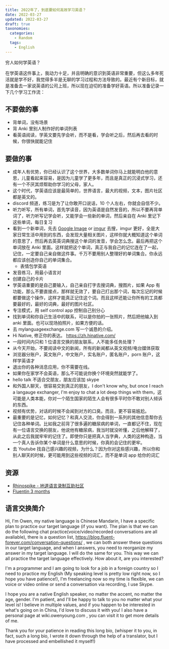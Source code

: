 ```yaml
---
title: 2022年了，到底要如何高效学习英语？
date: 2022-03-27
updated: 2022-03-27
draft: true
taxonomies:
  categories:
    - Random
  tags:
    - English
---
```


穷人如何学英语？

在学英语这件事上，我动力十足，并且明确的意识到英语非常重要，但这么多年死活就是学不好，我觉得多半是无聊的学习过程和方法导致的。最近有个新目标，就是准备去一家说英语的公司上班，所以现在迫切的准备学好英语。所以准备记录一下几个学习工作流：

<!-- more -->

## 不要做的事

- 背单词，没有场景
- 背 Anki 里别人制作好的单词列表
- 看英语阅读，学英文要先学会听，而不是看，学会听之后，然后再去看的时候，你很快就能记住

## 要做的事

- 成年人有优势，你已经认识了这个世界，大多数单词你马上就能明白他的意思，儿童看起来容易，是因为儿童学了更多年，而且是真正的沉浸式学习，还有一个不厌其烦帮助你学习的父母，家人。
- 这个时代，学英语应该是最简单的，世界语言，最大的视频，文本，图片社区都是英文的。
- discord 频道，练习是为了让你敢开口说话，10 个人左右，你就会自信不少。
- 听力听写，所有单词，首先学读音，因为英语是自然发音的，所以不要再背单词了，听力听写记学会听，又能学会一些新的单词，然后亲自在 Anki 里记下这些单词，每日复习
- 看到一个新单词，先去 [Google Image](https://www.google.com/search?q=Type+your+search+here&tbm=isch) or [imgur](https://imgur.com) 去搜，imgur 更好，全是大家日常生活中用到的东西，会发现大量相关图片，这样你就大概知道这个单词的意思了，然后再去英英词典搜这个单词的发音，学会怎么念。最后再把这个单词放在 Anki 里面。这样就把这个单词，真正与我自己的记忆连在了一起，记住，一定要自己亲自做这件事。千万不要用别人整理好的单词集合。你永远都应该创造你自己的单词集合。
  - 表情包学英语
- 发音练习，用最小语言对
- 创建自己的卡片
- 学英语重要的是自己要输入，自己亲自打字去搜词典，搜图片，如果 App 有功能，那么不要直接点，那样就无效了，要自己打出那个词，每次忘记的时候都要做这个操作，这样才能真正记住这个词。而且这样还能让你所有的工具都要最好的，最好的词典，最好的图片社区。
- 专注模式，用 self control app 控制自己别分心
- 找到单词和你自己生活中的联系，可以是你拍的一张照片，然后把他输入到 anki 里面。也可以现场拍照片，如果方便的话。
- 去 mylanguageexchange.com 写一个诚恳的介绍。
- Hi Native, 修正你的表达。 https://zh.hinative.com/
- 一段时间内只和 1 位语言交换的朋友联系，人不能多任务处理？
- 从今天开始，不要阅读中文的新闻，所有的新闻都从英文视频/电台媒体获取
- 浏览器分账户，英文账户，中文账户，实名账户，匿名账户，porn 账户，这样学英语才
- 退出你的各种消息应用，你不需要在线。
- 如果你在家学不会英语，那么不可能说你换个环境突然就能学了。
- hello talk 不适合交朋友，朋友应该加 skype
- 和外国人聊天，很容易交到真正的朋友，I don't know why, but once I reach a langauge exchanger, I'm enjoy to chat a lot deep things with them，这可能是人类本能，你对一个陌生国家的陌生人会有很多平时你不敢对别人倾诉的东西。
- 视频有优势，对话的时候不会闻到对方的口臭。而且，更不容易尴尬。
- 最重要的是记忆，如何记忆？和真人交流，你会得到一系列的其他信息帮你去记住各种单词。比如我之前背了很多遍的糖尿病的单词，一直都记不住，现在有一位语言交换的朋友，他说他有糖尿病，我当时就没听懂，之后他解释了，从此之后我就牢牢的记住了。即使你只是把真人当字典，人类的这种构造，当一个真人告诉你某个单词是什么意思的时候，你真的会记住的更牢。
- 去 Youtube 找自己感兴趣的视频，为什么？因为你对这些感兴趣，所以你和别人聊天的时候，更可能用到这些视频的词汇，而不是单词 app 给你的词汇

## 资源

- [Rhinospike - 地道语言录制互助社区](https://rhinospike.com/language/)
- [Fluentin 3 months](https://www.fluentin3months.com/)

## 语言交换简介

Hi, I'm Owen, my native language is Chinese Mandarin, I have a specific plan to practice our target language (if you want). The plan is that we can do the following chat practice(voice/video/recorded conversations are all avaliable), there is a question list, <https://blog.fluent-forever.com/conversation-questions/> , we can both answer these questions in our target language, and when I answers, you need to reorganize my answer in my target language. I will do the same for you. This way we can all practice the target language effectively. How about it, are you interested?

I'm a programmer and I am going to look for a job in a foreign country so I need to practice my English (My speaking level is pretty low right now, so I hope you have patience!), I'm freelancing now so my time is flexible, we can voice or video online or send a conversation via recording, I use Skype.

I hope you are a native English speaker, no matter the accent, no matter the age, gender. I'm patient, and I'll be happy to talk to you no matter what your level is! I believe in multiple values, and if you happen to be interested in what's going on in China, I'd love to discuss it with you! I also have a personal page at wiki.owenyoung.com , you can visit it to get more details of me.

Thank you for your patience in reading this long bio, (whisper it to you, in fact, such a long bio, I wrote it down through the help of a translator, but I have processed and embellished it myself!)
